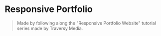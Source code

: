 # Responsive Portfolio

> Made by following along the "Responsive Portfolio Website" tutorial series made by Traversy Media.
